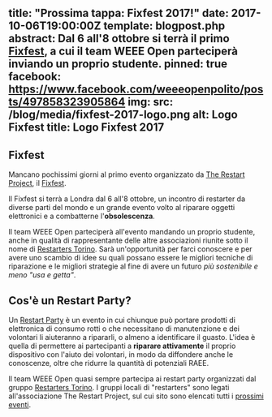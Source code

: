 title: "Prossima tappa: Fixfest 2017!"
date: 2017-10-06T19:00:00Z
template: blogpost.php
abstract: Dal 6 all'8 ottobre si terrà il primo <a href="https://fixfest.therestartproject.org/" title="Sito ufficiale del Fixfesto, presso The Restart Project">Fixfest</a>, a cui il team WEEE Open parteciperà inviando un proprio studente.
pinned: true
facebook: https://www.facebook.com/weeeopenpolito/posts/497858323905864
img:
    src: /blog/media/fixfest-2017-logo.png
    alt: Logo Fixfest
    title: Logo Fixfest 2017
---

## Fixfest

Mancano pochissimi giorni al primo evento organizzato da [The Restart Project](https://therestartproject.org/), il [Fixfest](https://fixfest.therestartproject.org/).

Il Fixfest si terrà a Londra dal 6 all'8 ottobre, un incontro di restarter da diverse parti del mondo e un grande evento volto al riparare oggetti elettronici e a combatterne l'**obsolescenza**.

Il team WEEE Open parteciperà all'evento mandando un proprio studente, anche in qualità di rappresentante delle altre associazioni riunite sotto il nome di [Restarters Torino](https://therestartproject.org/groups/restarters-torino/). Sarà un'opportunità per farci conoscere e per avere uno scambio di idee su quali possano essere le migliori tecniche di riparazione e le migliori strategie al fine di avere un futuro *più sostenibile e meno "usa e getta"*.

## Cos'è un Restart Party?

Un [Restart Party](https://therestartproject.org/RestartParty/) è un evento in cui chiunque può portare prodotti di elettronica di consumo rotti o che necessitano di manutenzione e dei volontari li aiuteranno a ripararli, o almeno a identificare il guasto. L'idea è quella di permettere ai partecipanti a **riparare attivamente** il proprio dispositivo con l'aiuto dei volontari, in modo da diffondere anche le conoscenze, oltre che ridurre la quantità di potenziali RAEE.

Il team WEEE Open quasi sempre partecipa ai restart party organizzati dal gruppo [Restarters Torino](https://it-it.facebook.com/restartpartytorino/). I gruppi locali di "restarters" sono legati all'associazione The Restart Project, sul cui sito sono elencati tutti i [prossimi eventi](https://therestartproject.org/parties).
